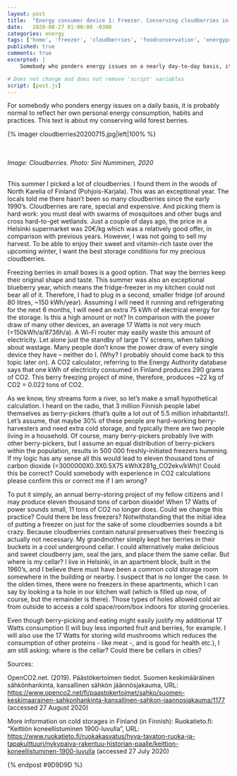 ```yaml
---
layout: post
title:  "Energy consumer device 1: Freezer. Conserving cloudberries in a city"
date:   2020-08-27 01:00:00 -0300
categories: energy
tags: ['home', 'freezer', 'cloudberries', 'foodconservation', 'energypractice', 'CO2calculator', 'bringbackthecellars']
published: true
comments: true
excerpted: |
    Somebody who ponders energy issues on a nearly day-to-day basis, it is probably normal to reflect her own personal energy consumption, habits and practices. This text is about me conserving berries.

# Does not change and does not remove 'script' variables
script: [post.js]
---
```


For somebody who ponders energy issues on a  daily basis, it is probably normal to reflect her own personal energy consumption, habits and practices. This text is about my conserving wild forest berries.

{% imager cloudberries20200715.jpg|left|100% %}

<br>
<br>
<i>Image: Cloudberries. Photo: Sini Numminen, 2020</i>
<div style="clear:both;"></div>
<br>

This summer I picked a lot of cloudberries. I found them in the woods of North Karelia of Finland (Pohjois-Karjala). This was an exceptional year. The locals told me there hasn’t been so many cloudberries since the early 1990’s. Cloudberries are rare, special and expensive. And picking them is hard work: you must deal with swarms of mosquitoes and other bugs and cross hard-to-get wetlands. Just a couple of days ago, the price in a Helsinki supermarket was 20€/kg which was a relatively good offer, in comparison with previous years. However, I was not going to sell my harvest. To be able to enjoy their sweet and vitamin-rich taste over the upcoming winter, I want the best storage conditions for my precious cloudberries.

Freezing berries in small boxes is a good option. That way the berries keep their original shape and taste. This summer was also an exceptional blueberry year, which means the fridge-freezer in my kitchen could not bear all of it. Therefore, I had to plug in a second, smaller fridge (of around 80 litres, ~150 kWh/year). Assuming I will need it running and refrigerating for the next 6 months, I will need an extra 75 kWh of electrical energy for the storage. Is this a high amount or not? In comparison with the power draw of many other devices, an average 17 Watts is not very much (=150kWh/a/8736h/a). A Wi-Fi router may easily waste this amount of electricity. Let alone just the standby of large TV screens, when talking about wastage. Many people don’t know the power draw of every single device they have – neither do I. (Why? I probably should come back to this topic later on). A CO2 calculator, referring to the Energy Authority database says that one kWh of electricity consumed in Finland produces 290 grams of CO2. This berry freezing project of mine, therefore, produces ~22 kg of CO2 = 0.022 tons of CO2.

As we know, tiny streams form a river, so let’s make a small hypothetical calculation. I heard on the radio, that 3 million Finnish people label themselves as berry-pickers (that’s quite a lot out of 5.5 million inhabitants!). Let’s assume, that maybe 30% of these people are hard-working berry-harvesters and need extra cold storage, and typically there are two people living in a household. Of course, many berry-pickers probably live with other berry-pickers, but I assume an equal distribution of berry-pickers within the population, results in 500 000 freshly-initiated freezers humming. If my logic has any sense all this would lead to eleven thousand tons of carbon dioxide (=3000000X0.3X0.5X75 kWhX281g_CO2ekv/kWh)! Could this be correct? Could somebody with experience in CO2 calculations please confirm this or correct me if I am wrong?

To put it simply, an annual berry-storing project of my fellow citizens and I may produce eleven thousand tons of carbon dioxide! When 17 Watts of power sounds small, 11 tons of CO2 no longer does. Could we change this practice? Could there be less freezers? Notwithstanding that the initial idea of putting a freezer on just for the sake of some cloudberries sounds a bit crazy. Because cloudberries contain natural preservatives their freezing is actually not necessary. My grandmother simply kept her berries in their buckets in a cool underground cellar. I could alternatively make delicious and sweet cloudberry jam, seal the jars, and place them the same cellar. But where is my cellar? I live in Helsinki, in an apartment block, built in the 1960’s, and I believe there must have been a common cold storage room somewhere in the building or nearby. I suspect that is no longer the case. In the olden times, there were no freezers in these apartments, which I can say by looking a ta hole in our kitchen wall (which is filled up now, of course, but the remainder is there). Those types of holes allowed cold air from outside to access a cold space/room/box indoors for storing groceries.

Even though berry-picking and eating might easily justify my additional 17 Watts consumption (I will buy less imported fruit and berries, for example. I will also use the 17 Watts for storing wild mushrooms which reduces the consumption of other proteins - like meat -, and is good for health etc.), I am still asking: where is the cellar? Could there be cellars in cities?


Sources:

OpenCO2.net. (2019). Päästökertoimen tiedot. Suomen keskimääräinen sähkönhankinta, kansallinen sähkön jäännösjakauma, URL: https://www.openco2.net/fi/paastokertoimet/sahko/suomen-keskimaarainen-sahkonhankinta-kansallinen-sahkon-jaannosjakauma/1177 (accessed 27 August 2020)

More information on cold storages in Finland (in Finnish):  Ruokatieto.fi: “Keittiön koneellistuminen 1900-luvulla”, URL: https://www.ruokatieto.fi/ruokakasvatus/hyva-tavaton-ruoka-ja-tapakulttuuri/nykypaiva-rakentuu-historian-paalle/keittion-koneellistuminen-1900-luvulla  (accessed 27 July 2020)

{% endpost #9D9D9D %}
